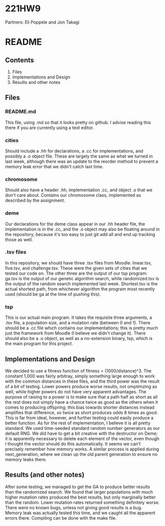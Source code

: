 # 221HW9
Partners: Eli Poppele and Jon Takagi

# README
## Contents
1. Files
2. Implementations and Design
3. Results and other notes

## Files
### README.md
This file, using .md so that it looks pretty on github. I advise reading this there if you are currently using a text editor.
### cities
Should include a .hh for declarations, a .cc for implementations, and possibly a .o object file. These are largely the same as what we turned in last week, although there was an update to the reorder method to prevent a memory leak error that we didn't catch last time.
### chromosome
Should also have a header .hh, implementation .cc, and object .o that we don't care about. Contains our chromosome class, implemented as described by the assignment.
### deme
Our declarations for the deme class appear in our .hh header file, the implementation is in the .cc, and the .o object may also be floating around in the repository, because it's too easy to just git add all and end up tracking those as well.
### .tsv files
In this repository, we should have three .tsv files from Moodle: linear.tsv, five.tsv, and challenge.tsv. These were the given sets of cities that we tested our code on. The other three are the output of our tsp program: ga.tsv is the output of our genetic algorithm search, while randomized.tsv is the output of the random search implemented last week. Shortest.tsv is the actual shortest path, from whichever algorithm the program most recently used (should be ga at the time of pushing this).
### tsp
This is our actual main program. It takes the requisite three arguments, a .tsv file, a population size, and a mutation rate (between 0 and 1). There should be a .cc file which contains our implementations; this is pretty much just the framework from Moodle (I believe we didn't change it). There should also be a .o object, as well as a no-extension binary, tsp, which is the main program for this project.

## Implementations and Design
We decided to use a fitness function of fitness = (1000/distance)^3. The constant 1,000 was fairly arbitray, simply something large enough to work with the common distances in these files, and the third power was the result of a bit of testing. Lower powers produce worse results, not omptimzing as well, while higher powers do not have very apparent advantages. The purpose of raising to a power is to make sure that a path half as short as all the rest does not simply have a chance twice as good as the others when it comes to producing offspring; this bias towards shorter distances instead amplifies that difference, so twice as short produces odds 8 times as good. This is far from ideal, however, and further testing could easily produce a better function.
As for the rest of implementation, I believe it is all pretty standard. We used time-seeded standard random number generators as our default RNG. We did have to get a bit creative with the destructor on Deme; it is apparently necessary to delete each element of the vector, even though I thought the vector should do this automatically. It seems we can't precisely remember how memory works. A similar process is applied during next_generation, where we clean up the old parent generation to ensure no memory leaks there.

## Results (and other notes)
After some testing, we managed to get the GA to produce better results than the randomized search. We found that larger populations with much higher mutation rates produced the best results, but only marginally better than the random. Lower mutation rates returned something definitely worse.
There were no known bugs, unless not giving good results is a bug. Memory leak was actually tested this time, and we caught all the apparent errors there.
Compiling can be done with the make file.
